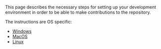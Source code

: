 This page describes the necessary steps for setting up your development environment in order to be able to make contributions to the repository.

The instructions are OS specific:
  * [Windows](https://github.com/dotnet/corefx/wiki/Development-environment-setup-for-Windows)
  * [MacOS](https://github.com/dotnet/corefx/wiki/Development-environment-setup-for-MacOS)
  * [Linux](https://github.com/dotnet/corefx/wiki/Development-environment-setup-for-Linux)
